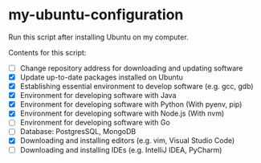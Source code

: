 # my-ubuntu-configuration
Run this script after installing Ubuntu on my computer.

Contents for this script:
- [ ] Change repository address for downloading and updating software
- [x] Update up-to-date packages installed on Ubuntu 
- [x] Establishing essential environment to develop software (e.g. gcc, gdb)
- [x] Environment for developing software with Java
- [x] Environment for developing software with Python (With pyenv, pip)
- [x] Environment for developing software with Node.js (With nvm)
- [ ] Environment for developing software with Go
- [ ] Database: PostgresSQL, MongoDB
- [x] Downloading and installing editors (e.g. vim, Visual Studio Code)
- [ ] Downloading and installing IDEs (e.g. IntelliJ IDEA, PyCharm)
